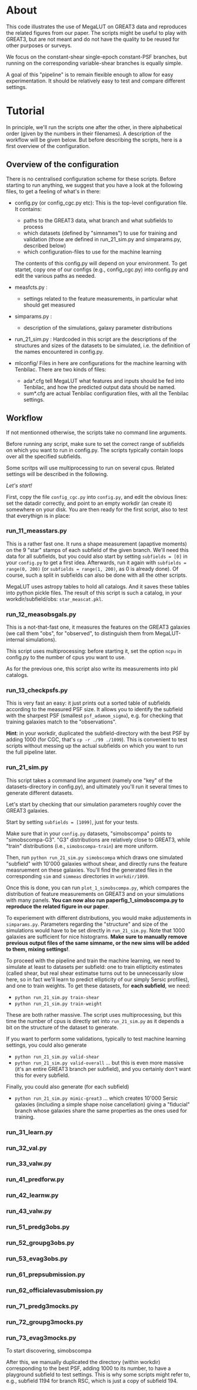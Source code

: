 

About
=====


This code illustrates the use of MegaLUT on GREAT3 data and reproduces the related figures from our paper. The scripts might be useful to play with GREAT3, but are not meant and do not have the quality to be reused for other purposes or surveys.

We focus on the constant-shear single-epoch constant-PSF branches, but running on the corresponding variable-shear branches is equally simple.

A goal of this "pipeline" is to remain flexible enough to allow for easy experimentation. It should be relatively easy to test and compare different settings. 


Tutorial
========

In principle, we'll run the scripts one after the other, in there alphabetical order (given by the numbers in their filenames). A description of the workflow will be given below. But before describing the scripts, here is a first overview of the configuration.


Overview of the configuration
-----------------------------

There is no centralised configuration scheme for these scripts.
Before starting to run anything, we suggest that you have a look at the following files, to get a feeling of what's in there:

  - config.py (or config_cgc.py etc):
  	This is the top-level configuration file. It contains:
  	- paths to the GREAT3 data, what branch and what subfields to process
	- which datasets (defined by "simnames") to use for training and validation (those are defined in run_21_sim.py and simparams.py, described below)
	- which configuration-files to use for the machine learning

	The contents of this config.py will depend on your environment. To get startet, copy one of our configs (e.g., config_cgc.py) into
	config.py and edit the various paths as needed.

  - measfcts.py :
    - settings related to the feature measurements, in particular what should get measured

  - simparams.py :
    - description of the simulations, galaxy parameter distributions 

  - run_21_sim.py :
  	Hardcoded in this script are the descriptions of the structures and sizes of the datasets to be simulated, i.e.
	the definition of the names encountered in config.py.

  - mlconfig/
  	Files in here are configurations for the machine learning with Tenbilac.
	There are two kinds of files:
	- ada*.cfg tell MegaLUT what features and inputs should be fed into Tenbilac, and how the predicted output data should be named.
	- sum*.cfg are actual Tenbilac configuration files, with all the Tenbilac settings.



Workflow
--------

If not mentionned otherwise, the scripts take no command line arguments. 

Before running any script, make sure to set the correct range of subfields on which you want to run in config.py.
The scripts typically contain loops over all the specified subfields.

Some scritps will use multiprocessing to run on several cpus. Related settings will be described in the following.


_Let's start!_

First, copy the file `config_cgc.py` into `config.py`, and edit the obvious lines: set the datadir correctly, and point to an empty workdir (an create it) somewhere on your disk.
You are then ready for the first script, also to test that everythign is in place:

### run_11_measstars.py

This is a rather fast one. It runs a shape measurement (apaptive moments) on the 9 "star" stamps of each subfield of the given branch.
We'll need this data for all subfields, but you could also start by setting `subfields = [0]` in your `config.py` to get a first idea. Afterwards, run it again with `subfields = range(0, 200)` (or `subfields = range(1, 200)`, as 0 is already done). Of course, such a split in subfields can also be done with all the other scripts.

MegaLUT uses astropy tables to hold all catalogs. And it saves these tables into python pickle files. The result of this script is such a catalog, in your workdir/subfield/obs: `star_meascat.pkl`. 

### run_12_measobsgals.py

This is a not-that-fast one, it measures the features on the GREAT3 galaxies (we call them "obs", for "observed", to distinguish them from MegaLUT-internal simulations).

This script uses multiprocessing: before starting it, set the option `ncpu` in config.py to the number of cpus you want to use. 

As for the previous one, this script also write its measurements into pkl catalogs.

### run_13_checkpsfs.py

This is very fast an easy: it just prints out a sorted table of subfields according to the measured PSF size.
It allows you to identify the subfield with the sharpest PSF (smallest `psf_adamom_sigma`), e.g. for checking that training galaxies match to the "observations".

**Hint**: in your workdir, duplicated the subfield-directory with the best PSF by adding 1000 (for CGC, that's `cp -r ./99 ./1099`). This is convenient to test scripts without messing up the actual subfields on which you want to run the full pipeline later.  

### run_21_sim.py

This script takes a command line argument (namely one "key" of the datasets-directory in config.py), and ultimately you'll run it several times to generate different datasets.

Let's start by checking that our simulation parameters roughly cover the GREAT3 galaxies. 

Start by setting `subfields = [1099]`, just for your tests.

Make sure that in your `config.py` datasets, "simobscompa" points to "simobscompa-G3". "G3" distributions are relatively close to GREAT3, while "train" distributions (i.e., `simobscompa-train`) are more uniform.

Then, run `python run_21_sim.py simobscompa` which draws one simulated "subfield" with 10'000 galaxies without shear, and directly runs the feature measruement on these galaxies. You'll find the generated files in the corresponding `sim` and `simmeas` directories in `workdir/1099`.

Once this is done, you can run `plot_1_simobscompa.py`, which compares the distribution of feature measurements on GREAT3 and on your simulations with many panels. **You can now also run paperfig_1_simobscompa.py to reproduce the related figure in our paper**.

To experiement with different distributions, you would make adjustements in `simparams.py`. Parameters regarding the "structure" and size of the simulations would have to be set directly in `run_21_sim.py`. Note that 1000 galaxies are sufficient for nice histograms. **Make sure to manually remove previous output files of the same simname, or the new sims will be added to them, mixing settings!**.

To proceed with the pipeline and train the machine learning, we need to simulate at least to datasets per subfield: one to train ellipticity estimates (called shear, but real shear estimatse turns out to be unnecessarily slow here, so in fact we'll learn to predict ellipticity of our simply Sersic profiles), and one to train weights. To get these datasets, for **each subfield**, we need:
- `python run_21_sim.py train-shear`
- `python run_21_sim.py train-weight`

These are both rather massive. The script uses multiprocessing, but this time the number of cpus is directly set into `run_21_sim.py` as it depends a bit on the structure of the dataset to generate.


If you want to perform some validations, typically to test machine learning settings, you could also generate
- `python run_21_sim.py valid-shear`
- `python run_21_sim.py valid-overall`
... but this is even more massive (it's an entire GREAT3 branch per subfield), and you certainly don't want this for every subfield.

Finally, you could also generate (for each subfield)
- `python run_21_sim.py mimic-great3`
... which creates 10'000 Sersic galaxies (including a simple shape noise cancellation) giving a "fiducial" branch whose galaxies share the same properties as the ones used for training.



### run_31_learn.py
### run_32_val.py
### run_33_valw.py
### run_41_predforw.py
### run_42_learnw.py
### run_43_valw.py
### run_51_predg3obs.py
### run_52_groupg3obs.py
### run_53_evag3obs.py
### run_61_prepsubmission.py
### run_62_officialevasubmission.py
### run_71_predg3mocks.py
### run_72_groupg3mocks.py
### run_73_evag3mocks.py


To start discovering, simobscompa



After this, we manually duplicated the directory (within workdir) corresponding to the best PSF, adding 1000 to its number, to have a playground subfield to test settings. This is why some scripts might refer to, e.g., subfield 1194 for branch RSC, which is just a copy of subfield 194.














